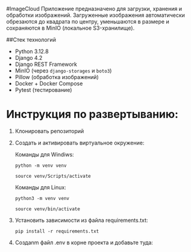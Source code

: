 #ImageCloud
Приложение предназначено для загрузки, хранения и обработки изображений.
Загруженные изображения автоматически обрезаются до квадрата по центру, уменьшаются в размере и сохраняются в MinIO (локальное S3-хранилище).

##Стек технологий

- Python 3.12.8
- Django 4.2
- Django REST Framework
- MinIO (через `django-storages` и `boto3`)
- Pillow (обработка изображений)
- Docker + Docker Compose
- Pytest (тестирование)

# Инструкция по развертыванию:
1. Клонировать репозиторий
2. Создать и активировать виртуальное окружение:

   Команды для Windiws:
   ```
   python -m venv venv
   ```
   ```
   source venv/Scripts/activate
   ```
   Команды для Linux:
   ```
   python3 -m venv venv
   ```
   ```
   source venv/bin/activate
   ```
4. Установить зависимости из файла requirements.txt:
   ```
   pip install -r requirements.txt
   ```
5. Создаnm файл .env в корне проекта и добавьте туда:
   
